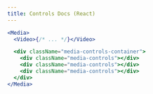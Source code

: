 ```yaml
---
title: Controls Docs (React)
---
```


<script>
import Docs from '../_Docs.md';
</script>

<Docs>

```jsx copyHighlight|slot=styling{4-8}
<Media>
  <Video>{/* ... */}</Video>

  <div className="media-controls-container">
    <div className="media-controls"></div>
    <div className="media-controls"></div>
    <div className="media-controls"></div>
  </div>
</Media>
```

</Docs>
